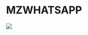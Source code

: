 <h1>MZWHATSAPP</h1>

<p align="left"><img src="https://img.shields.io/badge/WhatsApp%20Base%20Version-2.22.20.10-%23111B21"></p>
